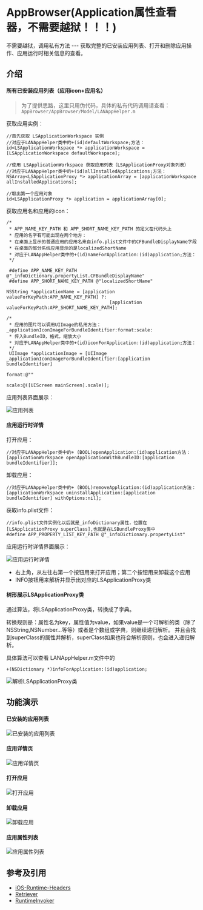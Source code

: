 # AppBrowser(Application属性查看器，不需要越狱！！！)
不需要越狱，调用私有方法 --- 获取完整的已安装应用列表、打开和删除应用操作、应用运行时相关信息的查看。

## 介绍

#### 所有已安装应用列表（应用icon+应用名）

> 为了提供思路，这里只用伪代码，具体的私有代码调用请查看：`AppBrowser/AppBrowser/Model/LANAppHelper.m`

获取应用实例：

```objc
//首先获取 LSApplicationWorkspace 实例
//对应于LANAppHelper类中的+(id)defaultWorkspace;方法：
id<LSApplicationWorkspace *> applicationWorkspace = [LSApplicationWorkspace defaultWorkspace];

//使用 LSApplicationWorkspace 获取应用列表（LSApplicationProxy对象列表）
//对应于LANAppHelper类中的+(id)allInstalledApplications;方法：
NSArray<LSApplicationProxy *> applicationArray = [applicationWorkspace allInstalledApplications];

//取出第一个应用对象
id<LSApplicationProxy *> application = applicationArray[0];
```

获取应用名和应用的icon：
```objc
/* 
 * APP_NAME_KEY_PATH 和 APP_SHORT_NAME_KEY_PATH 的定义在代码头上
 * 应用的名字有可能出现在两个地方：
 * 在桌面上显示的普通应用的应用名来自info.plist文件中的CFBundleDisplayName字段
 * 在桌面的部分系统应用显示的是localizedShortName
 * 对应于LANAppHelper类中的+(id)nameForApplication:(id)application;方法：
 */
 
 #define APP_NAME_KEY_PATH @"_infoDictionary.propertyList.CFBundleDisplayName"
 #define APP_SHORT_NAME_KEY_PATH @"localizedShortName"
 
NSString *applicationName = [application valueForKeyPath:APP_NAME_KEY_PATH] ?:
                                      [application valueForKeyPath:APP_SHORT_NAME_KEY_PATH];

/* 
 * 应用的图片可以调用UIImage的私用方法：_applicationIconImageForBundleIdentifier:format:scale:
 * 传入BundleID，格式，缩放大小
 * 对应于LANAppHelper类中的+(id)iconForApplication:(id)application;方法：
 */
 UIImage *applicationImage = [UIImage _applicationIconImageForBundleIdentifier:[application bundleIdentifier] 
                                                                        format:@"" 
                                                                         scale:@([UIScreen mainScreen].scale)];
```
应用列表界面展示：

![应用列表](http://o9gma3fh0.bkt.clouddn.com/2016/12/AppBrowser/Installed%20app%201.png)

#### 应用运行时详情

打开应用：
```objc
//对应于LANAppHelper类中的+ (BOOL)openApplication:(id)application方法：
[applicationWorkspace openApplicationWithBundleID:[application bundleIdentifier]];
```

卸载应用：
```objc
//对应于LANAppHelper类中的+ (BOOL)removeApplication:(id)application方法：
[applicationWorkspace uninstallApplication:[application bundleIdentifier] withOptions:nil];
```

获取info.plist文件：
```objc
//info.plist文件实例化以后就是_infoDictionary属性，位置在[LSApplicationProxy superClass],也就是在LSBundleProxy类中
#define APP_PROPERTY_LIST_KEY_PATH @"_infoDictionary.propertyList"
```
应用运行时详情界面展示：

![应用运行时详情](http://o9gma3fh0.bkt.clouddn.com/2016/12/AppBrowser/app%20info%201.png)

* 右上角，从左往右第一个按钮用来打开应用；第二个按钮用来卸载这个应用
* INFO按钮用来解析并显示出对应的LSApplicationProxy类

#### 树形展示LSApplicationProxy类
通过算法，将LSApplicationProxy类，转换成了字典。

转换规则是：属性名为key，属性值为value，如果value是一个可解析的类（除了NSString,NSNumber...等等）或者是个数组或字典，则继续递归解析。
并且会找到superClass的属性并解析，superClass如果也符合解析原则，也会进入递归解析。

具体算法可以查看 LANAppHelper.m文件中的
```objc 
+(NSDictionary *)infoForApplication:(id)application;
```
![解析LSApplicationProxy类](http://o9gma3fh0.bkt.clouddn.com/2016/12/AppBrowser/LSApplicationProxy%201.png)

## 功能演示

#### 已安装的应用列表
![已安装的应用列表](http://o9gma3fh0.bkt.clouddn.com/2016/12/AppBrowser/installed%20app-squashed.gif)

#### 应用详情页
![应用详情页](http://o9gma3fh0.bkt.clouddn.com/2016/12/AppBrowser/app%20info-squashed.gif)

#### 打开应用
![打开应用](http://o9gma3fh0.bkt.clouddn.com/2016/12/AppBrowser/open%20app-squashed.gif)

#### 卸载应用
![卸载应用](http://o9gma3fh0.bkt.clouddn.com/2016/12/AppBrowser/uninstall%20app-squashed.gif)

#### 应用属性列表
![应用属性列表](http://o9gma3fh0.bkt.clouddn.com/2016/12/AppBrowser/LSApplicationProxy-squashed.gif)

## 参考及引用
* [iOS-Runtime-Headers](https://github.com/nst/iOS-Runtime-Headers)
* [Retriever](https://github.com/cyanzhong/Retriever)
* [RuntimeInvoker](https://github.com/cyanzhong/RuntimeInvoker)

